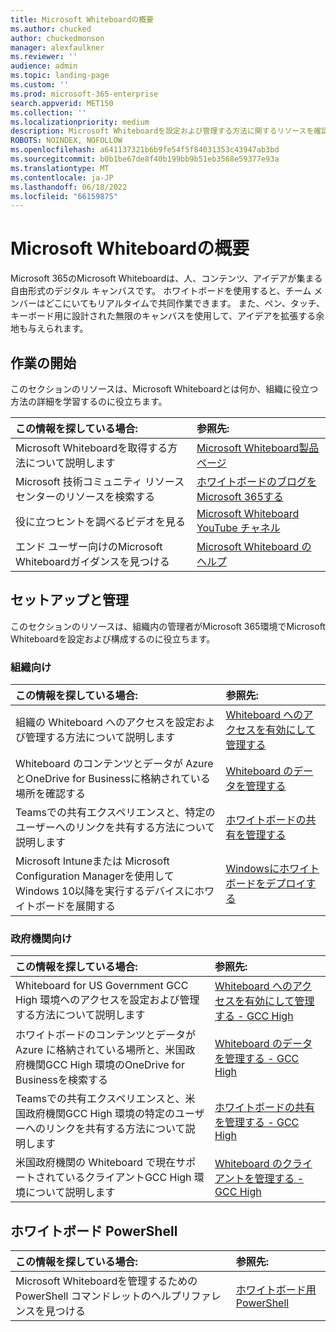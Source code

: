```yaml
---
title: Microsoft Whiteboardの概要
ms.author: chucked
author: chuckedmonson
manager: alexfaulkner
ms.reviewer: ''
audience: admin
ms.topic: landing-page
ms.custom: ''
ms.prod: microsoft-365-enterprise
search.appverid: MET150
ms.collection: ''
ms.localizationpriority: medium
description: Microsoft Whiteboardを設定および管理する方法に関するリソースを確認します。
ROBOTS: NOINDEX, NOFOLLOW
ms.openlocfilehash: a641137321b6b9fe54f5f84031353c43947ab3bd
ms.sourcegitcommit: b0b1be67de8f40b199bb9b51eb3568e59377e93a
ms.translationtype: MT
ms.contentlocale: ja-JP
ms.lasthandoff: 06/18/2022
ms.locfileid: "66159875"
---
```

# <a name="introduction-to-microsoft-whiteboard"></a>Microsoft Whiteboardの概要

Microsoft 365のMicrosoft Whiteboardは、人、コンテンツ、アイデアが集まる自由形式のデジタル キャンバスです。 ホワイトボードを使用すると、チーム メンバーはどこにいてもリアルタイムで共同作業できます。 また、ペン、タッチ、キーボード用に設計された無限のキャンバスを使用して、アイデアを拡張する余地も与えられます。

## <a name="get-started"></a>作業の開始

このセクションのリソースは、Microsoft Whiteboardとは何か、組織に役立つ方法の詳細を学習するのに役立ちます。

| この情報を探している場合: | 参照先: |
|:-----|:-----|
|Microsoft Whiteboardを取得する方法について説明します|[Microsoft Whiteboard製品ページ](https://www.microsoft.com/en-us/microsoft-365/microsoft-whiteboard/digital-whiteboard-app)|
|Microsoft 技術コミュニティ リソース センターのリソースを検索する|[ホワイトボードのブログをMicrosoft 365する](https://techcommunity.microsoft.com/t5/microsoft-365-blog/bg-p/microsoft_365blog/label-name/Microsoft%20Whiteboard)|
|役に立つヒントを調べるビデオを見る|[Microsoft Whiteboard YouTube チャネル](https://www.youtube.com/c/MicrosoftWhiteboard/videos/Microsoft%20Whiteboard)|
|エンド ユーザー向けのMicrosoft Whiteboardガイダンスを見つける|[Microsoft Whiteboard のヘルプ](https://support.microsoft.com/office/microsoft-whiteboard-help-d236aef8-fcdf-4b5e-b5d7-7f157461e920)|

## <a name="setup-and-management"></a>セットアップと管理

このセクションのリソースは、組織内の管理者がMicrosoft 365環境でMicrosoft Whiteboardを設定および構成するのに役立ちます。

### <a name="for-organizations"></a>組織向け

| この情報を探している場合: | 参照先: |
|:-----|:-----|
|組織の Whiteboard へのアクセスを設定および管理する方法について説明します|[Whiteboard へのアクセスを有効にして管理する](enable-whiteboard-access-organizations.md)|
|Whiteboard のコンテンツとデータが Azure とOneDrive for Businessに格納されている場所を確認する  |[Whiteboard のデータを管理する](manage-data-organizations.md)  |
|Teamsでの共有エクスペリエンスと、特定のユーザーへのリンクを共有する方法について説明します  |[ホワイトボードの共有を管理する](manage-sharing-organizations.md)  |
|Microsoft Intuneまたは Microsoft Configuration Managerを使用してWindows 10以降を実行するデバイスにホワイトボードを展開する  |[Windowsにホワイトボードをデプロイする](deploy-on-windows-organizations.md)  |

### <a name="for-government"></a>政府機関向け

| この情報を探している場合: | 参照先: |
|:-----|:-----|
|Whiteboard for US Government GCC High 環境へのアクセスを設定および管理する方法について説明します|[Whiteboard へのアクセスを有効にして管理する - GCC High](enable-whiteboard-access-gcc-high.md)|
|ホワイトボードのコンテンツとデータが Azure に格納されている場所と、米国政府機関GCC High 環境のOneDrive for Businessを検索する  |[Whiteboard のデータを管理する - GCC High](manage-data-gcc-high.md)  |
|Teamsでの共有エクスペリエンスと、米国政府機関GCC High 環境の特定のユーザーへのリンクを共有する方法について説明します  |[ホワイトボードの共有を管理する - GCC High](manage-sharing-gcc-high.md)  |
|米国政府機関の Whiteboard で現在サポートされているクライアントGCC High 環境について説明します  |[Whiteboard のクライアントを管理する - GCC High](manage-clients-gcc-high.md)       |

## <a name="whiteboard-powershell"></a>ホワイトボード PowerShell

| この情報を探している場合: | 参照先: |
|:-----|:-----|
|Microsoft Whiteboardを管理するための PowerShell コマンドレットのヘルプリファレンスを見つける|[ホワイトボード用 PowerShell](/powershell/module/whiteboard/)|




